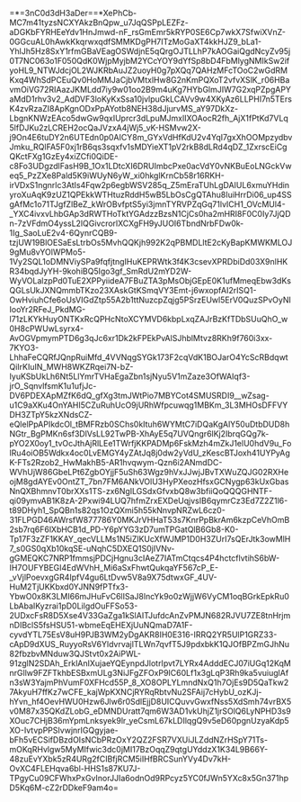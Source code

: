 =*=3nC0d3dH3aDer==*XePhCb-MC7m41tyzsNCXYAkzBnQpw_u7JqQSPpLEZFz-aDGKbFYRHEeYdv1HnJmwd-nF_rsGmEmr5kRYP0SE6Cp7wkX7SfwiXVnZ-0GGcuAL0hAwkKkqrwxqdfSMMKDgPH7ITzMoGaXT4kkHJZ9_bLa1-YhlJh5Hz8SxY1rfmGBaVEagOSWdjnE5qQrgOJTLLhP7kAOGaiQgdNcyZv95j0T7NC063o1F050QdK0WjpMyjbM2YCcYOY9dYfSp8bD4FbMlygNMIkSw2ifyoHL9_NTWJdcjOL2WJKRbAuJZ2uoyH0g7pXQq7QAHzMFcTOoC2wGdRMKxq4WhSdPCEuQv0HoMMJaCjbVMtxlHw8G2nKmPQXoT2vfvXSlK_r06HBavmOiVG72RIAazJKMLdd7iy9w01oo2B9m4uKg7HYbGlmJIW7G2xqPZpgAPYaMdD1rhv3v2_AdDVF3loKyKxSsa10jvlpuGkLCAVv9w4XKyAz6LLPHI7n5TErsK4zvRzaZI8ApKgnODxPpAYotb8NEH38dJjurvMS_aY97DkXz-LbgnKNWzEAco5dwGw9qxIUprcr3dLpuMJmxlIXOAocR2fh_AjX1fPtKd7VLq5lfDJKu2zLCREH2ocQaJVzxA4jWj5_vK-HSMvw2X-j9On4E6tuDY2n6UTEdn0p0AICY8m_GYxVdHfKdU2v4YqI7gxXhOOMpzydbvJmku_RQlFA5F0xj1rB6qs3sqxfv1sMDYieXT1pV2rkB8dLRd4qDZ_1ZxrscEiCgQKctFXg1GzEy4xiZCfi0QiDE-c8Fo3UDgzdlFasH9B_1Ox1LDtcXI6DRUImbcPxe0acVdY0vNKBuEoLNGckVweq5_PzZXe8Pald5K9iWUyN6yW_xi0hkglKrnCb58r16RKH-irVDxS1ngnrlc3AtIs4Fqw2p6egbWSV285q_Z5mEraTUhLgDAIUL6xmuYHdinyroXuAqK9zUZ1QPEkkWTHtuzRddH5wB5LbOsCgQTAhu8IuiHrrDi06_up4SSgAfMc1o71TJgfZlBeZ_kWrOBvfptS5yi3jmnTYRVPZqGq71lvICH1_OVcMUl4-_YXC4ivxvLhbGAp3dRWTHoTktYGAdzzBzsN1CjCs0ha2mHRI8F0C0Iy7JjQDn-7zVFdmO4yssL2lQGivcrorlXCXgFH9yJUOI6TbndNrbFDw0k-1Ig_SaoLuE2v4-6QynrCQB9-tzjUW19BlOESaEsLtrbOs5MvhQQKjh992K2qPBMDLltE2cKyBapKMWKMLOJ9gMu8vYOlWPMo5-1Vy2SQL1oDMNViySPa9fqfjtngIHuKEPRWtk3f4K3csevXPRDbiDd03X9nlHKR34bqdJyYH-9kohiBQ5Igo3gf_SmRdU2mYD2W-WyVOLalzpPd0TuE2XPPyiideA7FBuZTA3pMsObjGEpE0K1ufMmeqEbw3dKsQGLsUkJXNQmmbTKzo23XAskGtKSmqVY3Emt-j6wxopfAI2rISQ1-OwHviuhCfe6oUsVIGdZtp55A2b1ttNuzcpZqjg5PSrzEUwl5ErV0QuzSPvOyNIIooYr2RFeJ_PkdMG-l71zLKYkHuyONTKxRcQPHcNtoXCYMVD6kbpLxqZAJrBzKfTDbSUuQhO_w0H8cPWUwLsyrx4-AvOGVpmymPTD6g3qJc6xr1Dk2kFPEkPvAlSJhblMtvz8RKh9f760i3xx-7KYO3-LhhaFeCQRfJQnpRuiMfd_4VVNqgSYGk173F2cqVdK1BOJarO4YcScRBdqwtQiIrKIuIN_MWH8WKZRqei7N-bZ-IyuKSbUkLh6Nt5LlYmrTVHaEgaZbn1sjNyu5V1mZaze3OfWAIqf3-jrO_SqnvlfsmK1u1ufjJc-DV6PDEXApMZfK6dQ_gfXg3tmJWtPio7MBYCot4SMUSRDI9__wZsag-u1C9aXKu4OnYAHI5CZuRuhUcO9jURhWfpcuwqg1MBKm_3L3MHOsDFFVYDH3ZTpY5kzXNdsCZ-eQlelPpAPIkdcOl_tBMFRzb0SChs0kItuh6WYMtC7iDQaKgAlY50uDtbDUD8hNGtr_BgPMKn6sf3DlVsLL92TwPB-XhAyE5q7UVQngr6lKj2IbrqGQg7k-pYO2X0oy1_tvOcJthAjRlLEe1TWrfjKKPADMp6FskMzh4mZkJ1elU0hdV9u_FolRu4oiOB5Wdkx4oc0LvEMGY4yZAtJq8j0dw2yVdU_zKescBTJoxh41UYPyAgK-FTs2Rzob2_HwMakhB5-AR1hvqwym-Qzn6i2ANmdDC-WVhUjW86GbeLPt6ZgbOYjjF5uSh63Wgz9hVxJJwjJBvTXWuZQJG02RXHeojM8gdAYEv0OntZT_7bn7FM6ANkVOlU3HyPXeozHfsxGCNygp63kUxGbasNnQXBhmnvT0brXXs1TS-zx6NgILGSdxGfvxbQ8w3bfiiQoQQQGHNTF-qi09ymvAB1K8zA-2Pxwi94LUQ7hfmZrxEXDeUqjvsIB6qymrCz3Ed7Z2Z1l6-t89DHyh1_SpQBn1s82qs1OzQXmi5h55kNnvpNRZwL6cz0-31FLPGD46AWrsfW877786Y0MKJrVHHaT53s7KnrPpBkrAm6kzpCeVhOmB2sb7rq6F6lXbHCB1d_PD-Y6pYYG3zD7umTPGatQlB6Gb8-K0-Tp17F3zZF1KKAY_qecVLLMs1N5iZlKUcXfWJMP1D0H3ZUrI7sQErJtk3owMlH7_s0GS0qXb10kqSE-uNqhC5DXEQ1S0jIVNv-gGMEQKC7NRP1fmmsjPDCjHgnu3cIAeZ7IATmCtqcs4P4hctcflvtihS6bW-IH7OUFYBEGI4EdWVhH_Mi6aSxFhwtQukqaYF567cP_E-_vVjlPoevxgGR4IpfV4gu6LtDvw5V8a9X75dtwxGF_4UV-HuM2TjUKKbxd0YJNN9fPTfx3-YbwO0x8K3LMI66mJHuFvC6lISaJ8lncYk9o0zWjjW6VyCM1oqBGrkEpkRu0LbAbaIKyzrai1pD0LilgdOuFFSo53-2UDxcFsR8D5Xse4V33GaZga1kSlAITJufdcAnZvPMJN682RJVU7ZE8tnHrjmnDIBclS5fsHSU51-wbmeEqEHEXjUuNQmaD7A1F-cyvdYTL75EsV8uH9PJB3WM2yDgAKR8IH0E316-IRRQ2YR5UlP1GRZ33-cApD9dXUS_RuyyoRsV6YldvrvajlTLWn7qvfT5J9pdxbkK1QJOfBPZmGJhNu82fbzbvMNduw3QJStvt0x2AiPWL-91zglN2SDAh_ErklAnIXujaeYQEynpdJlotrIpvt7LYRx4AdddECJ07iUGq12KqMnrGllw9FZFTkhbESBxmULg3NiJFgZFOxP9IC60Lf1x3gLqP3Rh9ka5vuiuglAfn3sW3YajmPhVumF0XFHcd55P_8_XO8OPLYLmndNxQ1h7OjEs9D5QaTkw27AkyuH7ffKz7wCFE_kajWpKXNCjRYRqRbtvNu2SFAij7cHybU_ozKJj-hYvn_hf4OevHWU0Hzw6Jlw6r0SdlEjjD8UICQuvvGwxfNss5XdSmh74vrBX5v0M87x35QKdZLobG_eDMNDUratt7qm6W3AD1vkUhjZ1jrSOlQ6LyNPHD3s9XOuc7CHjB36mYpmLnksyek9lr_yeCsmL67kLDIlqgQ9v5eD60pgnUzyaKdp5XO-IvtvpPPSIvwjnrIGQgyjae-bFh5vECSifDBzdOIsNCbPRzOxY2QZ2FSR7VXUiJLZddNZrHSpY71Ts-mOKqRHvlgw5MyMIfwic3dc0jMI17BzOqqZ9qtgUYddzX1K34L9B66Y-48zuEvYXbk5zR4URg2fCIBfjRCM5iIHfBRCSunYVy4Dv7kH-OvXC4FLEHqva6bl-HHS1s87KU7J-TPgyCu09CFWhxPxGvInorJJIa6odnOd9RPcyz5YC0fJWn5YXc8x5Gn371hpD5Kq6M-cZ2rDDkeF9am4o=